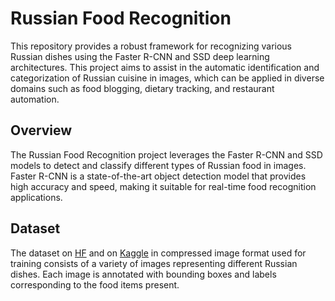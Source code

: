 # Russian Food Recognition

This repository provides a robust framework for recognizing various Russian dishes using the Faster R-CNN and SSD deep learning architectures. This project aims to assist in the automatic identification and categorization of Russian cuisine in images, which can be applied in diverse domains such as food blogging, dietary tracking, and restaurant automation.

## Overview

The Russian Food Recognition project leverages the Faster R-CNN and SSD models to detect and classify different types of Russian food in images. Faster R-CNN is a state-of-the-art object detection model that provides high accuracy and speed, making it suitable for real-time food recognition applications.

## Dataset

The dataset on [HF](https://huggingface.co/datasets/mllab/alfafood) and on [Kaggle](https://www.kaggle.com/datasets/mfclabber/alfafood) in compressed image format used for training consists of a variety of images representing different Russian dishes. Each image is annotated with bounding boxes and labels corresponding to the food items present.